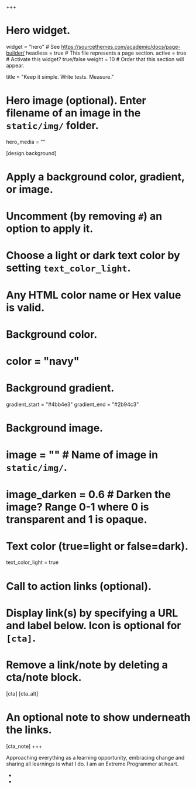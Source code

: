 +++
# Hero widget.
widget = "hero"  # See https://sourcethemes.com/academic/docs/page-builder/
headless = true  # This file represents a page section.
active = true  # Activate this widget? true/false
weight = 10  # Order that this section will appear.

title = "Keep it simple. Write tests. Measure."

# Hero image (optional). Enter filename of an image in the `static/img/` folder.
hero_media = ""

[design.background]
  # Apply a background color, gradient, or image.
  #   Uncomment (by removing `#`) an option to apply it.
  #   Choose a light or dark text color by setting `text_color_light`.
  #   Any HTML color name or Hex value is valid.

  # Background color.
  # color = "navy"

  # Background gradient.
  gradient_start = "#4bb4e3"
  gradient_end = "#2b94c3"

  # Background image.
  # image = ""  # Name of image in `static/img/`.
  # image_darken = 0.6  # Darken the image? Range 0-1 where 0 is transparent and 1 is opaque.

  # Text color (true=light or false=dark).
  text_color_light = true

# Call to action links (optional).
#   Display link(s) by specifying a URL and label below. Icon is optional for `[cta]`.
#   Remove a link/note by deleting a cta/note block.
[cta]
[cta_alt]
# An optional note to show underneath the links.
[cta_note]
+++

Approaching everything as a learning opportunity, embracing change and sharing all learnings is what I do.
I am an Extreme Programmer at heart.

<ul class="network-icon" aria-hidden="true">
  <li><a itemprop="sameAs" rel="me" href="//github.com/gerhard" target="_blank"><i class="fab fa-github big-icon"></i></a></li>
  <li><a itemprop="sameAs" rel="me" href="//twitter.com/gerhardlazu" target="_blank"><i class="fab fa-twitter big-icon"></i></a></li>
</ul>
